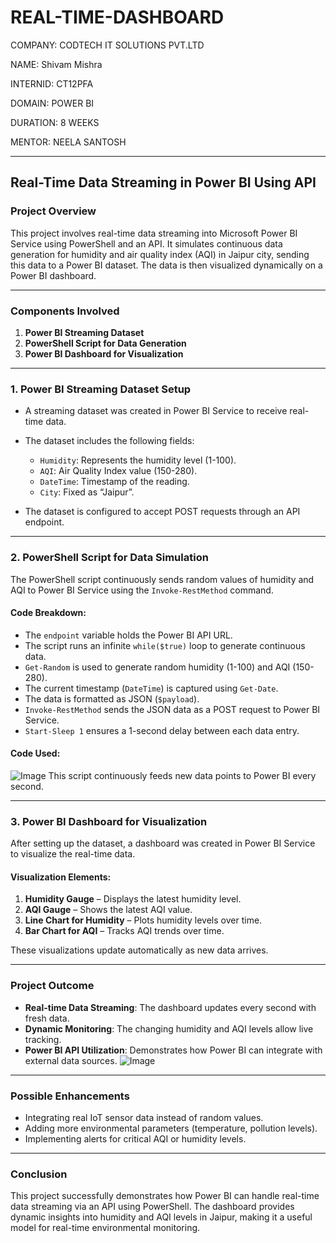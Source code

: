 # REAL-TIME-DASHBOARD
 COMPANY: CODTECH IT SOLUTIONS PVT.LTD

 NAME: Shivam Mishra

 INTERNID: CT12PFA

 DOMAIN: POWER BI

 DURATION: 8 WEEKS

 MENTOR: NEELA SANTOSH


---

## **Real-Time Data Streaming in Power BI Using API**

### **Project Overview**
This project involves real-time data streaming into Microsoft Power BI Service using PowerShell and an API. It simulates continuous data generation for humidity and air quality index (AQI) in Jaipur city, sending this data to a Power BI dataset. The data is then visualized dynamically on a Power BI dashboard.

---

### **Components Involved**
1. **Power BI Streaming Dataset**
2. **PowerShell Script for Data Generation**
3. **Power BI Dashboard for Visualization**

---

### **1. Power BI Streaming Dataset Setup**
- A streaming dataset was created in Power BI Service to receive real-time data.
- The dataset includes the following fields:
  - `Humidity`: Represents the humidity level (1-100).
  - `AQI`: Air Quality Index value (150-280).
  - `DateTime`: Timestamp of the reading.
  - `City`: Fixed as “Jaipur”.

- The dataset is configured to accept POST requests through an API endpoint.

---

### **2. PowerShell Script for Data Simulation**
The PowerShell script continuously sends random values of humidity and AQI to Power BI Service using the `Invoke-RestMethod` command.

#### **Code Breakdown:**
- The `endpoint` variable holds the Power BI API URL.
- The script runs an infinite `while($true)` loop to generate continuous data.
- `Get-Random` is used to generate random humidity (1-100) and AQI (150-280).
- The current timestamp (`DateTime`) is captured using `Get-Date`.
- The data is formatted as JSON (`$payload`).
- `Invoke-RestMethod` sends the JSON data as a POST request to Power BI Service.
- `Start-Sleep 1` ensures a 1-second delay between each data entry.

#### **Code Used:**
![Image](https://github.com/user-attachments/assets/305bd387-b5ac-4b79-b28a-71b26208a14d)
This script continuously feeds new data points to Power BI every second.

---

### **3. Power BI Dashboard for Visualization**
After setting up the dataset, a dashboard was created in Power BI Service to visualize the real-time data.

#### **Visualization Elements:**
1. **Humidity Gauge** – Displays the latest humidity level.
2. **AQI Gauge** – Shows the latest AQI value.
3. **Line Chart for Humidity** – Plots humidity levels over time.
4. **Bar Chart for AQI** – Tracks AQI trends over time.

These visualizations update automatically as new data arrives.

---

### **Project Outcome**
- **Real-time Data Streaming**: The dashboard updates every second with fresh data.
- **Dynamic Monitoring**: The changing humidity and AQI levels allow live tracking.
- **Power BI API Utilization**: Demonstrates how Power BI can integrate with external data sources.
![Image](https://github.com/user-attachments/assets/38ae974c-1a8e-47c3-abd4-6aa248ce94ab)
---

### **Possible Enhancements**
- Integrating real IoT sensor data instead of random values.
- Adding more environmental parameters (temperature, pollution levels).
- Implementing alerts for critical AQI or humidity levels.

---

### **Conclusion**
This project successfully demonstrates how Power BI can handle real-time data streaming via an API using PowerShell. The dashboard provides dynamic insights into humidity and AQI levels in Jaipur, making it a useful model for real-time environmental monitoring.

